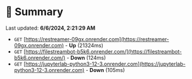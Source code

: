 # 📖 Summary
Last updated: **6/6/2024, 2:21:29 AM**

- `GET` [https://restreamer-09gx.onrender.com](https://restreamer-09gx.onrender.com) - **Up** (21324ms)
- `GET` [https://filestreambot-b5k6.onrender.com/](https://filestreambot-b5k6.onrender.com/) - **Down** (124ms)
- `GET` [https://jupyterlab-python3-12-3.onrender.com](https://jupyterlab-python3-12-3.onrender.com) - **Down** (105ms)
